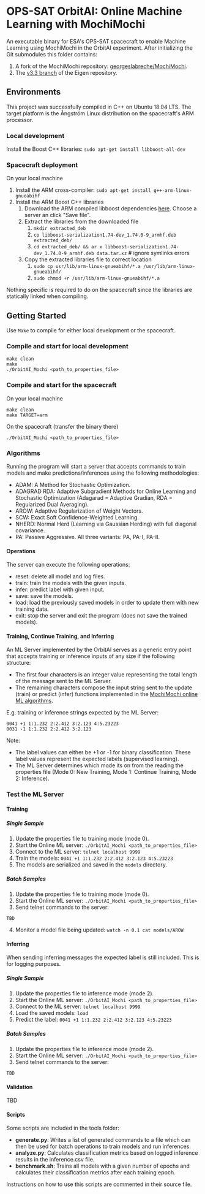 # OPS-SAT OrbitAI: Online Machine Learning with MochiMochi
An executable binary for ESA's OPS-SAT spacecraft to enable Machine Learning using MochiMochi in the OrbitAI experiment. After initializing the Git submodules this folder contains:
1. A fork of the MochiMochi repository: [georgeslabreche/MochiMochi](https://github.com/georgeslabreche/MochiMochi).
2. The [v3.3 branch](https://gitlab.com/libeigen/eigen/-/tree/3.3) of the Eigen repository.

## Environments
This project was successfully compiled in C++ on Ubuntu 18.04 LTS. The target platform is the Ångström Linux distribution on the spacecraft's ARM processor.

### Local development
Install the Boost C++ libraries: `sudo apt-get install libboost-all-dev`

### Spacecraft deployment
On your local machine
1. Install the ARM cross-compiler: `sudo apt-get install g++-arm-linux-gnueabihf`
2. Install the ARM Boost C++ libraries
    1. Download the ARM compiled libboost dependencies [here](https://packages.debian.org/sid/armhf/libboost-serialization1.74-dev/download). Choose a server an click "Save file".
    2. Extract the libraries from the downloaded file
        1. `mkdir extracted_deb`
        2. `cp libboost-serialization1.74-dev_1.74.0-9_armhf.deb extracted_deb/`
        3. `cd extracted_deb/ && ar x libboost-serialization1.74-dev_1.74.0-9_armhf.deb data.tar.xz` # ignore symlinks errors
    3. Copy the extracted libraries file to correct location
        1. `sudo cp usr/lib/arm-linux-gnueabihf/*.a /usr/lib/arm-linux-gnueabihf/`
        2. `sudo chmod +r /usr/lib/arm-linux-gnueabihf/*.a`

Nothing specific is required to do on the spacecraft since the libraries are statically linked when compiling.

## Getting Started
Use `Make` to compile for either local development or the spacecraft.

### Compile and start for local development
```
make clean
make
./OrbitAI_Mochi <path_to_properties_file>
```

### Compile and start for the spacecraft
On your local machine
```
make clean
make TARGET=arm
```
On the spacecraft (transfer the binary there)
```
./OrbitAI_Mochi <path_to_properties_file>
```

### Algorithms
Running the program will start a server that accepts commands to train models and make predictions/inferences using the following methodologies:
- ADAM: A Method for Stochastic Optimization.
- ADAGRAD RDA: Adaptive Subgradient Methods for Online Learning and Stochastic Optimization (Adagarad = Adaptive Gradian, RDA = Regularized Dual Averaging).
- AROW: Adaptive Regularization of Weight Vectors.
- SCW: Exact Soft Confidence-Weighted Learning.
- NHERD: Normal Herd (Learning via Gaussian Herding) with full diagonal covariance.
- PA: Passive Aggressive. All three variants: PA, PA-I, PA-II.

#### Operations
The server can execute the following operations:
- reset: delete all model and log files.
- train: train the models with the given inputs.
- infer: predict label with given input.
- save: save the models.
- load: load the previously saved models in order to update them with new training data.
- exit: stop the server and exit the program (does not save the trained models).

#### Training, Continue Training, and Inferring
An ML Server implemented by the OrbitAI serves as a generic entry point that accepts training or inference inputs of any size if the following structure:
- The first four characters is an integer value representing the total length of the message sent to the ML Server.
- The remaining characters compose the input string sent to the update (train) or predict (infer) functions implemented in the [MochiMochi online ML algorithms](https://github.com/georgeslabreche/MochiMochi).

E.g. training or inference strings expected by the ML Server:
```
0041 +1 1:1.232 2:2.412 3:2.123 4:5.23223
0031 -1 1:1.232 2:2.412 3:2.123
```

Note:
- The label values can either be +1 or -1 for binary classification. These label values represent the expected labels (supervised learning).
- The ML Server determines which mode its on from the reading the properties file (Mode 0: New Training, Mode 1: Continue Training, Mode 2: Inference).
### Test the ML Server
#### Training
##### Single Sample
1. Update the properties file to training mode (mode 0).
2. Start the Online ML server: `./OrbitAI_Mochi <path_to_properties_file>`
3. Connect to the ML server: `telnet localhost 9999`
4. Train the models: `0041 +1 1:1.232 2:2.412 3:2.123 4:5.23223`
5. The models are serialized and saved in the `models` directory.

##### Batch Samples
1. Update the properties file to training mode (mode 0).
2. Start the Online ML server: `./OrbitAI_Mochi <path_to_properties_file>`
3. Send telnet commands to the server:
```
TBD
```
4. Monitor a model file being updated: `watch -n 0.1 cat models/AROW`

#### Inferring
When sending inferring messages the expected label is still included. This is for logging purposes.
##### Single Sample
1. Update the properties file to inference mode (mode 2).
2. Start the Online ML server: `./OrbitAI_Mochi <path_to_properties_file>`
3. Connect to the ML server: `telnet localhost 9999`
4. Load the saved models: `load`
5. Predict the label: `0041 +1 1:1.232 2:2.412 3:2.123 4:5.23223`

##### Batch Samples
1. Update the properties file to inference mode (mode 2).
2. Start the Online ML server: `./OrbitAI_Mochi <path_to_properties_file>`
3. Send telnet commands to the server: 
```
TBD
```

#### Validation
TBD

#### Scripts
Some scripts are included in the tools folder:
- **generate.py**: Writes a list of generated commands to a file which can then be used for batch operations to train models and run inferences.
- **analyze.py**: Calculates classification metrics based on logged inference results in the inference.csv file.
- **benchmark.sh**: Trains all models with a given number of epochs and calculates their classification metrics after each training epoch.

Instructions on how to use this scripts are commented in their source file.